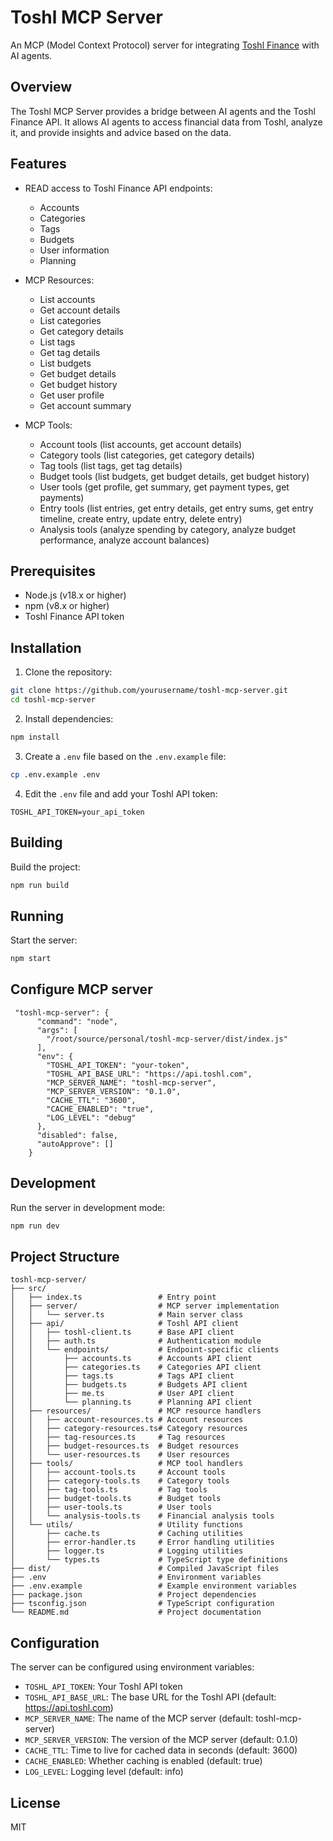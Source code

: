 # Toshl MCP Server

An MCP (Model Context Protocol) server for integrating  [Toshl Finance](https://toshl.com/) with AI agents.

## Overview

The Toshl MCP Server provides a bridge between AI agents and the Toshl Finance API. It allows AI agents to access financial data from Toshl, analyze it, and provide insights and advice based on the data.

## Features

- READ access to Toshl Finance API endpoints:

  - Accounts
  - Categories
  - Tags
  - Budgets
  - User information
  - Planning

- MCP Resources:

  - List accounts
  - Get account details
  - List categories
  - Get category details
  - List tags
  - Get tag details
  - List budgets
  - Get budget details
  - Get budget history
  - Get user profile
  - Get account summary

- MCP Tools:
  - Account tools (list accounts, get account details)
  - Category tools (list categories, get category details)
  - Tag tools (list tags, get tag details)
  - Budget tools (list budgets, get budget details, get budget history)
  - User tools (get profile, get summary, get payment types, get payments)
  - Entry tools (list entries, get entry details, get entry sums, get entry timeline, create entry, update entry, delete entry)
  - Analysis tools (analyze spending by category, analyze budget performance, analyze account balances)

## Prerequisites

- Node.js (v18.x or higher)
- npm (v8.x or higher)
- Toshl Finance API token

## Installation

1. Clone the repository:

```bash
git clone https://github.com/yourusername/toshl-mcp-server.git
cd toshl-mcp-server
```

2. Install dependencies:

```bash
npm install
```

3. Create a `.env` file based on the `.env.example` file:

```bash
cp .env.example .env
```

4. Edit the `.env` file and add your Toshl API token:

```
TOSHL_API_TOKEN=your_api_token
```

## Building

Build the project:

```bash
npm run build
```

## Running

Start the server:

```bash
npm start
```

## Configure MCP server

```
 "toshl-mcp-server": {
      "command": "node",
      "args": [
        "/root/source/personal/toshl-mcp-server/dist/index.js"
      ],
      "env": {
        "TOSHL_API_TOKEN": "your-token",
        "TOSHL_API_BASE_URL": "https://api.toshl.com",
        "MCP_SERVER_NAME": "toshl-mcp-server",
        "MCP_SERVER_VERSION": "0.1.0",
        "CACHE_TTL": "3600",
        "CACHE_ENABLED": "true",
        "LOG_LEVEL": "debug"
      },
      "disabled": false,
      "autoApprove": []
    }
```

## Development

Run the server in development mode:

```bash
npm run dev
```

## Project Structure

```
toshl-mcp-server/
├── src/
│   ├── index.ts                 # Entry point
│   ├── server/                  # MCP server implementation
│   │   └── server.ts            # Main server class
│   ├── api/                     # Toshl API client
│   │   ├── toshl-client.ts      # Base API client
│   │   ├── auth.ts              # Authentication module
│   │   └── endpoints/           # Endpoint-specific clients
│   │       ├── accounts.ts      # Accounts API client
│   │       ├── categories.ts    # Categories API client
│   │       ├── tags.ts          # Tags API client
│   │       ├── budgets.ts       # Budgets API client
│   │       ├── me.ts            # User API client
│   │       └── planning.ts      # Planning API client
│   ├── resources/               # MCP resource handlers
│   │   ├── account-resources.ts # Account resources
│   │   ├── category-resources.ts# Category resources
│   │   ├── tag-resources.ts     # Tag resources
│   │   ├── budget-resources.ts  # Budget resources
│   │   └── user-resources.ts    # User resources
│   ├── tools/                   # MCP tool handlers
│   │   ├── account-tools.ts     # Account tools
│   │   ├── category-tools.ts    # Category tools
│   │   ├── tag-tools.ts         # Tag tools
│   │   ├── budget-tools.ts      # Budget tools
│   │   ├── user-tools.ts        # User tools
│   │   └── analysis-tools.ts    # Financial analysis tools
│   └── utils/                   # Utility functions
│       ├── cache.ts             # Caching utilities
│       ├── error-handler.ts     # Error handling utilities
│       ├── logger.ts            # Logging utilities
│       └── types.ts             # TypeScript type definitions
├── dist/                        # Compiled JavaScript files
├── .env                         # Environment variables
├── .env.example                 # Example environment variables
├── package.json                 # Project dependencies
├── tsconfig.json                # TypeScript configuration
└── README.md                    # Project documentation
```

## Configuration

The server can be configured using environment variables:

- `TOSHL_API_TOKEN`: Your Toshl API token
- `TOSHL_API_BASE_URL`: The base URL for the Toshl API (default: https://api.toshl.com)
- `MCP_SERVER_NAME`: The name of the MCP server (default: toshl-mcp-server)
- `MCP_SERVER_VERSION`: The version of the MCP server (default: 0.1.0)
- `CACHE_TTL`: Time to live for cached data in seconds (default: 3600)
- `CACHE_ENABLED`: Whether caching is enabled (default: true)
- `LOG_LEVEL`: Logging level (default: info)

## License

MIT
